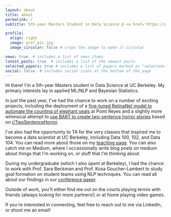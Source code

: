 ```yaml
---
layout: about
title: about
permalink: /
subtitle: 5th-year Masters Student in Data Science @ <a href='https://www.ischool.berkeley.edu/'>UC Berkeley</a>.

profile:
  align: right
  image: prof_pic.jpg
  image_circular: false # crops the image to make it circular

news: true  # includes a list of news items
latest_posts: true  # includes a list of the newest posts
selected_papers: true # includes a list of papers marked as "selected={true}"
social: false  # includes social icons at the bottom of the page
---
```


Hi there! I'm a 5th-year Masters student in Data Science at UC Berkeley. My primary interests lay in applied ML/NLP and Bayesian Statistics.

In just the past year, I've had the chance to work on a number of exciting projects, including the deployment of a [fine-tuned RetinaNet model to automate the counting of elephant seals](https://github.com/alanjjian/mids-251-elephant-seal) at Point Reyes and a slightly more whimsical attempt to [use BART to create two-sentence horror stories](https://github.com/alanjjian/w207-two-sentence-horror) based on [r/TwoSentenceHorror](https://www.reddit.com/r/TwoSentenceHorror/).

I've also had the opportunity to TA for the very classes that inspired me to become a data scientist at UC Berkeley, including Data 100, 102, and Data 104. You can read more about those on my [teaching page](alanjjian.github.io/teaching/). You can also catch me on Medium, where I occassionally write blog posts on medium about things that I'm working on, or stuff that I'm thinking about. 

During my undergraduate (which I also spent at Berkeley), I had the chance to work with Prof. Sara Beckman and Prof. Kosa Goucher-Lambert to study goal formation on student teams using NLP techniques. You can read all about our findings in our [conference paper](https://asmedigitalcollection.asme.org/IDETC-CIE/proceedings-abstract/IDETC-CIE2021/85406/V004T04A005/1128089?redirectedFrom=PDF).

Outside of work, you'll either find me out on the courts playing tennis with friends (always looking for more partners!) or at home playing video games. 

If you're interested in connecting, feel free to reach out to me via LinkedIn, or shoot me an email!
